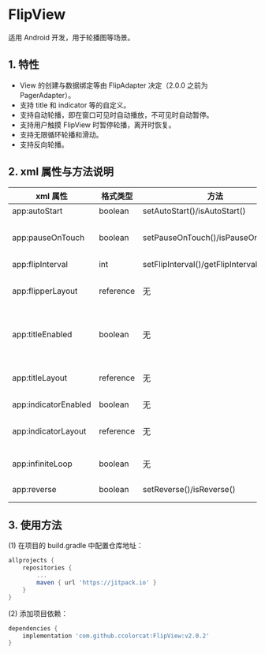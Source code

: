 # FlipView

适用 Android 开发，用于轮播图等场景。

## 1. 特性

* View 的创建与数据绑定等由 FlipAdapter 决定（2.0.0 之前为 PagerAdapter）。
* 支持 title 和 indicator 等的自定义。
* 支持自动轮播，即在窗口可见时自动播放，不可见时自动暂停。
* 支持用户触摸 FlipView 时暂停轮播，离开时恢复。
* 支持无限循环轮播和滑动。
* 支持反向轮播。

## 2. xml 属性与方法说明

| xml 属性             | 格式类型  | 方法                                | 功能                                                         |
| -------------------- | --------- | ----------------------------------- | ------------------------------------------------------------ |
| app:autoStart        | boolean   | setAutoStart()/isAutoStart()        | 是否启用自动播放                                             |
| app:pauseOnTouch     | boolean   | setPauseOnTouch()/isPauseOnTouch()  | 是否启用在用户触摸 FlipView 时暂停，离开时恢复。             |
| app:flipInterval     | int       | setFlipInterval()/getFlipInterval() | 设置轮播间隔                                                 |
| app:flipperLayout    | reference | 无                                  | LayouRes, 自定义布局中必须含有 ViewPager，且 id 为 "flipper". |
| app:titleEnabled     | boolean   | 无                                  | 是否显示 title，且 title 必须通过 PagerAdater.getPageTitle 返回。 |
| app:titleLayout      | reference | 无                                  | LayouRes, 自定义布局中必须含有 TextView，且 id 为 "title".   |
| app:indicatorEnabled | boolean   | 无                                  | 是否显示 indicator                                           |
| app:indicatorLayout  | reference | 无                                  | LayouRes, 自定义布局中必须含有 TabLayout，且 id 为 "indicator". |
| app:infiniteLoop     | boolean   | 无                                  | 是否启用无限循环轮播，默认为 false.                          |
| app:reverse          | boolean   | setReverse()/isReverse()            | 是否启用反向轮播，默认为 false.                              |

## 3. 使用方法

(1) 在项目的 build.gradle 中配置仓库地址：

```groovy
allprojects {
    repositories {
        ...
        maven { url 'https://jitpack.io' }
    }
}
```

(2) 添加项目依赖：

```groovy
dependencies {
    implementation 'com.github.ccolorcat:FlipView:v2.0.2'
}
```